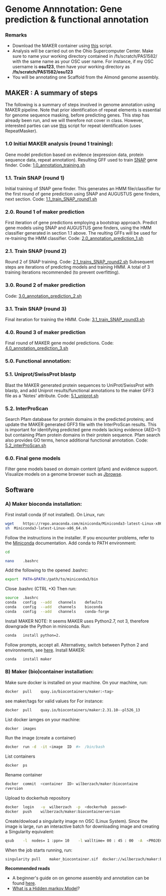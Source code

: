 
# Genome	Annnotation: Gene prediction & functional annotation

### Remarks
 * Download the MAKER container using [this](https://github.com/Wilber/Genome-Annotation/blob/master/makerContainerBuild.sh) script.
* Analysis will be carried out on the Ohio Supercomputer Center. Make sure to name your working directory contained in /fs/scratch/PAS1582/ with the same name as your OSC user name. For instance, if my OSC username is **osu123**, then have your working directory as **/fs/scratch/PAS1582/osu123**
* You will be annotating one Scaffold from the Almond genome assembly. 
## MAKER :	A summary	of	steps
The following is a summary	of	steps	involved	in	genome	annotation	using	MAKER pipeline. Note that prior identification of repeat elements is essential for genome sequence masking, before predicting genes. This step has already been run, and we will therefore not cover in class. However, interested parties can use [this](https://github.com/Wilber/Genome-Annotation/blob/master/repeat_identification.sh) script for repeat identification (uses RepeatMasker). 
### 1.0 Initial	MAKER analysis (round 1  training):	
Gene model prediction	based	on	evidence (expression	data,	protein sequence data,	repeat	annotation). Resulting GFF used to train [SNAP](https://github.com/KorfLab/SNAP) gene finder.
Code: [1.0_annotation_training.sh](https://github.com/Wilber/Genome-Annotation/blob/master/1.0_annotation_training.sh)
### 1.1. Train SNAP (round 1)
Initial training of SNAP gene finder. This	generates an HMM file/classifier for the first round of gene prediction using SNAP and AUGUSTUS gene finders, next section.
Code: [1.1_train_SNAP_round1.sh](https://github.com/Wilber/Genome-Annotation/blob/master/1.1_train_SNAP_round1.sh)
### 2.0. Round 1 of maker prediction 
First iteration of gene predictions employing a bootstrap approach. Predict gene models using SNAP and AUGUSTUS gene finders, using the HMM classifier generated in section 1.1 above. The reulting GFFs will be used for re-training the HMM classifier. 
Code: [2.0_annotation_prediction_1.sh](https://github.com/Wilber/Genome-Annotation/blob/master/2.0_annotation_prediction_1.sh)
### 2.1. Train SNAP (round 2)
Round 2 of SNAP training. 
Code: [2.1_trains_SNAP_round2.sh](https://github.com/Wilber/Genome-Annotation/blob/master/2.1_train_SNAP_round2.sh)
Subsequent steps are iterations of predicting models and training HMM. A total of 3 training iterations recommended (to prevent overfitting).
### 3.0. Round 2 of maker prediction
Code: [3.0_annotation_prediction_2.sh](https://github.com/Wilber/Genome-Annotation/blob/master/3.0_annotation_prediction_2.sh)
### 3.1. Train SNAP (round 3)
Final iteration for training the HMM. 
Code: [3.1_train_SNAP_round3.sh](https://github.com/Wilber/Genome-Annotation/blob/master/3.1_train_SNAP_round3.sh)
### 4.0. Round 3 of maker prediction
Final round of MAKER gene model predictions.
Code: [4.0_annotation_prediction_3.sh](https://github.com/Wilber/Genome-Annotation/blob/master/4.0_annotation_prediction_3.sh)
### 5.0. Functional	annotation:
### 5.1. Uniprot/SwissProt blastp
Blast the	MAKER	generated	protein	sequences	to UniProt/SwissProt	with	blastp,	and	add	Uniprot results/functional	annotations	to	the	maker	GFF3 file as a	'Notes' attribute.
Code: [5.1_uniprot.sh](https://github.com/Wilber/Genome-Annotation/blob/master/5.1_uniprot.sh)
### 5.2. InterProScan
Search Pfam database for protein domains in the predicted proteins;	and	update	the	MAKER	generated GFF3	file	with	the	InterProScan	results.	This	is	important	for identifying	predicted	gene	models	lacking	evidence	(AED=1)	but containing	Pfam protein	domains	in	their	protein	sequence. Pfam search also provides GO terms, hence additional functional annotation.
Code: [5.2_interProScan.sh](https://github.com/Wilber/Genome-Annotation/blob/master/5.2_interProScan.sh)
### 6.0. Final gene models
Filter	gene	models	based	on	domain	content (pfam)	and	evidence support.	Visualize	models	on	a	genome	browser	such	as	[Jbrowse](http://jbrowse.org/).


## Software

### A)	Maker	bioconda	installation:

First	install	conda	(if	not	installed).
On	Linux,	run:

```sh
wget	https://repo.anaconda.com/miniconda/Miniconda3-latest-Linux-x86_64.sh
sh	Miniconda3-latest-Linux-x86_64.sh
```
Follow	the	instructions	in	the	installer.	If	you	encounter	problems,	refer to	the	[Miniconda](https://conda.io/en/latest/miniconda.html) documentation.
Add	conda	to	PATH	environment:

```sh
cd
```

```sh
nano	.bashrc
```
Add	the	following	to	the	opened	.bashrc:
```sh
export	PATH=$PATH:/path/to/miniconda3/bin
```
Close	.bashrc	(CTRL	+X)
Then	run:
```sh
source	.bashrc
conda	config	--add	channels	defaults
conda	config	--add	channels	bioconda
conda	config	--add	channels	conda-forge
```
Install	MAKER
NOTE:	It	seems	MAKER	uses	Python2.7,	not	3,	therefore	downgrade	the
Python	in	miniconda.
Run:
```sh
conda	install	python=2.
```
Follow	prompts,	accept	all.	Alternativey,	switch	between	Python	2	and	environments,	see	[here](https://docs.anaconda.com/anaconda/user-guide/tasks/switch-environment/).
Install	MAKER:
```sh
conda	install	maker
```
### B)	Maker	(bio)container	installation:
Make	sure	docker	is	installed	on	your	machine. On	your	machine,	run:
```sh
docker	pull	quay.io/biocontainers/maker:<tag>
```
see	maker/tags for	valid	values	for	<tag>
For	instance:
```sh
docker	pull	quay.io/biocontainers/maker:2.31.10--pl526_13
```
List	docker	iamges	on	your	machine:
```sh
docker	images
```
Run	the	image	(create	a	container)
```sh
docker	run	-d	-it	<image	ID	#>	/bin/bash
```
List	containers
```sh
docker	ps
```
Rename	container
```sh
docker	commit	<container	ID>	wilberzach/maker:biocontaine
rversion
```
Upload	to	dockerhub	repository

```sh
docker	login	-u	wilberzach	-p	<dockerhub	passwd>
docker	push	wilberzach/maker:biocontainerversion
```
Create/dowload	a	singularity	image	nn	OSC	(Linux	System). Since	the	image	is	large,	run	an	interactive	batch	for	downloading image	and	creating	a	Singularity	equivalent:

```sh
qsub	-l	nodes= 1 :ppn= 10	 -l	walltime= 00 : 45 : 00 	-A	<PROJECT	ID>
```
When	the	job	starts	running,	run:
```sh
singularity	pull	maker_biocontainer.sif	docker://wilberzach/maker:biocontainerversion
```
**Recommended reads**
* A beginner's guide on on genome assembly and annotation can be found [here](https://www.nature.com/articles/nrg3174).
* [What is a Hidden markov Model](https://www.nature.com/articles/nbt1004-1315)?
